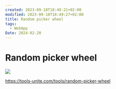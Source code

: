 ```yaml
---
created: 2023-09-18T18:49:21+02:00
modified: 2023-09-18T18:49:27+02:00
title: Random picker wheel
tags:
  - WebApp
Date: 2024-02-20
---
```


# Random picker wheel

![](20240220095908rndWheel.png)

https://tools-unite.com/tools/random-picker-wheel
